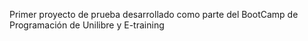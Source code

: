 Primer proyecto de prueba desarrollado como parte del BootCamp de Programación de Unilibre y E-training
